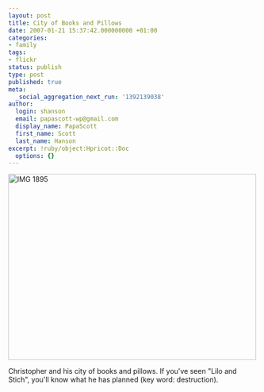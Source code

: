 ```yaml
---
layout: post
title: City of Books and Pillows
date: 2007-01-21 15:37:42.000000000 +01:00
categories:
- family
tags:
- flickr
status: publish
type: post
published: true
meta:
  _social_aggregation_next_run: '1392139038'
author:
  login: shanson
  email: papascott-wp@gmail.com
  display_name: PapaScott
  first_name: Scott
  last_name: Hanson
excerpt: !ruby/object:Hpricot::Doc
  options: {}
---
```

<p><a href="http://www.flickr.com/photos/papascott/364544969/" title="Photo Sharing"><img src="http://farm1.static.flickr.com/162/364544969_5f67836ec9.jpg" width="500" height="375" alt="IMG 1895" /></a></p>
<p>Christopher and his city of books and pillows. If you've seen &quot;Lilo and Stich&quot;, you'll know what he has planned (key word: destruction).</p>
